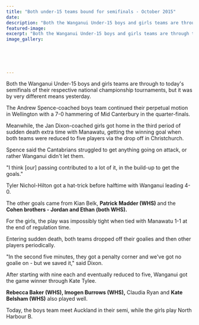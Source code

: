 ```yaml
---
title: "Both under-15 teams bound for semifinals - October 2015"
date: 
description: "Both the Wanganui Under-15 boys and girls teams are through to today's semifinals of their respective national championship tournaments, from Wanganui Chronicle article on 2/10/15..."
featured-image: 
excerpt: "Both the Wanganui Under-15 boys and girls teams are through to today's semifinals of their respective national championship tournaments, but it was by very different means yesterday, from Wanganui Chronicle article on 2/10/15..."
image_gallery:
	
	
	
	
	
---
```


<p>Both the Wanganui Under-15 boys and girls teams are through to today's semifinals of their respective national championship tournaments, but it was by very different means yesterday.</p>
<p>The Andrew Spence-coached boys team continued their perpetual motion in Wellington with a 7-0 hammering of Mid Canterbury in the quarter-finals.</p>
<p>Meanwhile, the Jan Dixon-coached girls got home in the third period of sudden death extra time with Manawatu, getting the winning goal when both teams were reduced to five players via the drop off in Christchurch.</p>
<p>Spence said the Cantabrians struggled to get anything going on attack, or rather Wanganui didn't let them.</p>
<p>"I think [our] passing contributed to a lot of it, in the build-up to get the goals."</p>
<p>Tyler Nichol-Hilton got a hat-trick before halftime with Wanganui leading 4-0.</p>
<p>The other goals came from Kian Belk, <strong>Patrick Madder (WHS)&nbsp;</strong>and the <strong>Cohen brothers - Jordan and Ethan (both WHS).</strong></p>
<p>For the girls, the play was impossibly tight when tied with Manawatu 1-1 at the end of regulation time.</p>
<p>Entering sudden death, both teams dropped off their goalies and then other players periodically.</p>
<p>"In the second five minutes, they got a penalty corner and we've got no goalie on - but we saved it," said Dixon.</p>
<p>After starting with nine each and eventually reduced to five, Wanganui got the game winner through Kate Tylee.</p>
<p><strong>Rebecca Baker (WHS), Imogen Burrows (WHS),</strong> Claudia Ryan and <strong>Kate Belsham (WHS)</strong> also played well.</p>
<p>Today, the boys team meet Auckland in their semi, while the girls play North Harbour B.</p>

